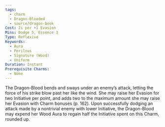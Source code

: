```yaml
---
tags:
  - charm
  - Dragon-Blooded
  - source/dragon-book
Cost: 2i per +1 Evasion
Mins: Dodge 5, Essence 3
Type: Reflexive
Keywords:
  - Aura
  - Perilous
  - Signature (Wood)
  - Uniform
Duration: Instant
Prerequisite Charms:
  - None
---
```

The Dragon-Blood bends and sways under an enemy’s attack, letting the force of his strike blow past her like the wind. She may raise her Evasion for two Initiative per point, and adds two to the maximum amount she may raise her Evasion with Charm bonuses (p. 162). Upon successfully dodging an attack made by a nontrivial enemy with lower Initiative, the Dragon-Blood may expend her Wood Aura to regain half the Initiative spent on this Charm, rounded up.